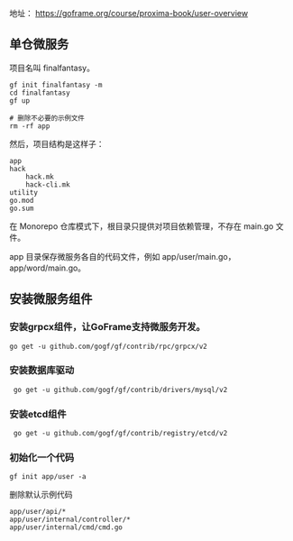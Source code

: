 地址： https://goframe.org/course/proxima-book/user-overview

## 单仓微服务

项目名叫 finalfantasy。

```
gf init finalfantasy -m
cd finalfantasy
gf up

# 删除不必要的示例文件
rm -rf app
```

然后，项目结构是这样子：
```
app
hack
    hack.mk
    hack-cli.mk
utility
go.mod
go.sum
```

在 Monorepo 仓库模式下，根目录只提供对项目依赖管理，不存在 main.go 文件。

app 目录保存微服务各自的代码文件，例如 app/user/main.go，app/word/main.go。

## 安装微服务组件

### 安装grpcx组件，让GoFrame支持微服务开发。

```
go get -u github.com/gogf/gf/contrib/rpc/grpcx/v2
```

### 安装数据库驱动

```
 go get -u github.com/gogf/gf/contrib/drivers/mysql/v2
```

### 安装etcd组件
```
 go get -u github.com/gogf/gf/contrib/registry/etcd/v2
```

### 初始化一个代码

```
gf init app/user -a
```

删除默认示例代码
```
app/user/api/*
app/user/internal/controller/*
app/user/internal/cmd/cmd.go
```